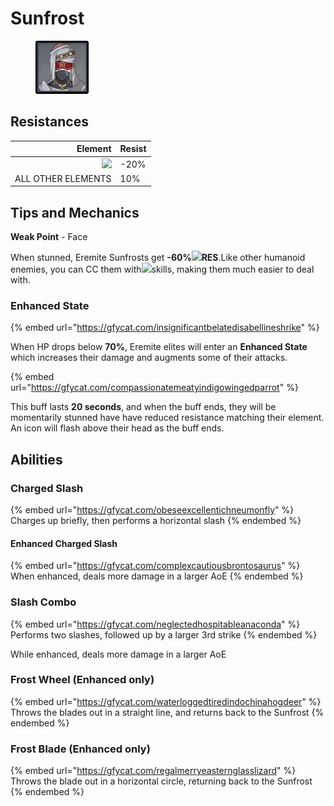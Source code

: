 # Sunfrost

<figure><img src="../../.gitbook/assets/Elite=Sunfrost.png" alt=""><figcaption></figcaption></figure>

## Resistances

|                                        Element | Resist |
| ---------------------------------------------: | ------ |
| ![](../../.gitbook/assets/physical\_small.png) | -20%   |
|                             ALL OTHER ELEMENTS | 10%    |

## Tips and Mechanics <a href="#tips-and-mechanics" id="tips-and-mechanics"></a>

**Weak Point** - Face

When stunned, Eremite Sunfrosts get **-60%**​![](../../.gitbook/assets/cryo\_small.png)**RES**.Like other humanoid enemies, you can CC them with​![](https://files.gitbook.com/v0/b/gitbook-x-prod.appspot.com/o/spaces%2F-MVAGyyACcSzyzfmgy7f%2Fuploads%2Fgit-blob-68e4777d7c38eb974be29d8260b1f52709a44a26%2Fanemo\_small.png?alt=media\&token=e3a6e092-2359-45e8-a8cc-20499cfb0eac)skills, making them much easier to deal with.

### Enhanced State <a href="#enhanced-state" id="enhanced-state"></a>

{% embed url="https://gfycat.com/insignificantbelatedisabellineshrike" %}

When HP drops below **70%**, Eremite elites will enter an **Enhanced State** which increases their damage and augments some of their attacks.

{% embed url="https://gfycat.com/compassionatemeatyindigowingedparrot" %}

This buff lasts **20 seconds**, and when the buff ends, they will be momentarily stunned have have reduced resistance matching their element. An icon will flash above their head as the buff ends.

## Abilities

### Charged Slash

{% embed url="https://gfycat.com/obeseexcellentichneumonfly" %}
Charges up briefly, then performs a horizontal slash
{% endembed %}

#### Enhanced Charged Slash

{% embed url="https://gfycat.com/complexcautiousbrontosaurus" %}
When enhanced, deals more damage in a larger AoE
{% endembed %}

### Slash Combo

{% embed url="https://gfycat.com/neglectedhospitableanaconda" %}
Performs two slashes, followed up by a larger 3rd strike
{% endembed %}

While enhanced, deals more damage in a larger AoE

### Frost Wheel (Enhanced only)

{% embed url="https://gfycat.com/waterloggedtiredindochinahogdeer" %}
Throws the blades out in a straight line, and returns back to the Sunfrost
{% endembed %}

### Frost Blade (Enhanced only)

{% embed url="https://gfycat.com/regalmerryeasternglasslizard" %}
Throws the blade out in a horizontal circle, returning back to the Sunfrost
{% endembed %}
